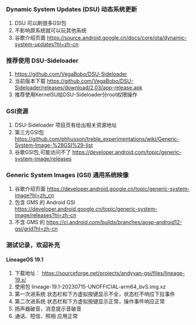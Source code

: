 ### Dynamic System Updates (DSU) 动态系统更新
1. DSU 可以刷很多GSI包
2. 不影响原系统就可以玩其他系统
3. 谷歌介绍页面 https://source.android.google.cn/docs/core/ota/dynamic-system-updates?hl=zh-cn

### 推荐使用 DSU-Sideloader
1. https://github.com/VegaBobo/DSU-Sideloader
2. 当前版本下载 https://github.com/VegaBobo/DSU-Sideloader/releases/download/2.03/app-release.apk
3. 推荐使用KernelSU给DSU-Sideloader分root权限操作

### GSI资源
1. DSU-Sideloader 项目页有给出相关资源地址
2. 第三方GSI包 https://github.com/phhusson/treble_experimentations/wiki/Generic-System-Image-%28GSI%29-list
3. 谷歌GSI包,可能访问不了 https://developer.android.com/topic/generic-system-image/releases

### Generic System Images (GSI) 通用系统映像
1. 谷歌介绍页面 https://developer.android.google.cn/topic/generic-system-image?hl=zh_cn
2. 包含 GMS 的 Android GSI https://developer.android.google.cn/topic/generic-system-image/releases?hl=zh-cn
3. 不含 GMS 的 https://ci.android.com/builds/branches/aosp-android12-gsi/grid?hl=zh-cn

### 测试记录，欢迎补充

#### LineageOS 19.1
  1. 下载地址： https://sourceforge.net/projects/andyyan-gsi/files/lineage-19.x/
  2. 使用包 lineage-19.1-20230715-UNOFFICIAL-arm64_bvS.img.xz
  3. 第一次进系统 状态栏和下方虚拟按键显示不全，状态栏不响应下拉事件
  4. 第二次进系统 状态栏和下方虚拟按键显示正常，操作事件响应正常
  5. 扬声器破音，消息提示音破音
  6. 通话、短信、照相 应用正常